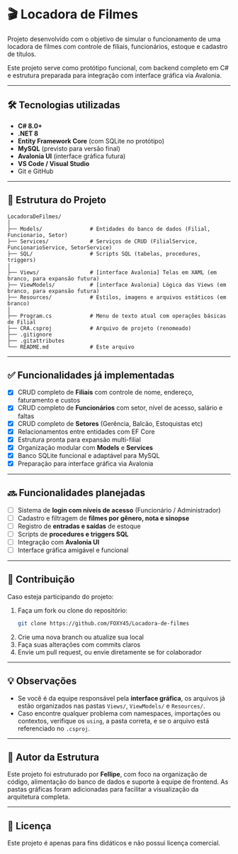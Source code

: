 # 🎬 Locadora de Filmes

Projeto desenvolvido com o objetivo de simular o funcionamento de uma locadora de filmes com controle de filiais, funcionários, estoque e cadastro de títulos.

Este projeto serve como protótipo funcional, com backend completo em C# e estrutura preparada para integração com interface gráfica via Avalonia.

---

## 🛠 Tecnologias utilizadas

- **C# 8.0+**
- **.NET 8**
- **Entity Framework Core** (com SQLite no protótipo)
- **MySQL** (previsto para versão final)
- **Avalonia UI** (interface gráfica futura)
- **VS Code / Visual Studio**
- Git e GitHub

---

## 📁 Estrutura do Projeto

```
LocadoraDeFilmes/
│
├── Models/               # Entidades do banco de dados (Filial, Funcionario, Setor)
├── Services/             # Serviços de CRUD (FilialService, FuncionarioService, SetorService)
├── SQL/                  # Scripts SQL (tabelas, procedures, triggers)
│
├── Views/                # [interface Avalonia] Telas em XAML (em branco, para expansão futura)
├── ViewModels/           # [interface Avalonia] Lógica das Views (em branco, para expansão futura)
├── Resources/            # Estilos, imagens e arquivos estáticos (em branco)
│
├── Program.cs            # Menu de texto atual com operações básicas de Filial
├── CRA.csproj            # Arquivo de projeto (renomeado)
├── .gitignore
├── .gitattributes
└── README.md             # Este arquivo
```

---

## ✅ Funcionalidades já implementadas

- [x] CRUD completo de **Filiais** com controle de nome, endereço, faturamento e custos
- [x] CRUD completo de **Funcionários** com setor, nível de acesso, salário e faltas
- [x] CRUD completo de **Setores** (Gerência, Balcão, Estoquistas etc)
- [x] Relacionamentos entre entidades com EF Core
- [x] Estrutura pronta para expansão multi-filial
- [x] Organização modular com **Models** e **Services**
- [x] Banco SQLite funcional e adaptável para MySQL
- [x] Preparação para interface gráfica via Avalonia

---

## 🔜 Funcionalidades planejadas

- [ ] Sistema de **login com níveis de acesso** (Funcionário / Administrador)
- [ ] Cadastro e filtragem de **filmes por gênero, nota e sinopse**
- [ ] Registro de **entradas e saídas** de estoque
- [ ] Scripts de **procedures e triggers SQL**
- [ ] Integração com **Avalonia UI**
- [ ] Interface gráfica amigável e funcional

---

## 🤝 Contribuição

Caso esteja participando do projeto:

1. Faça um fork ou clone do repositório:
   ```bash
   git clone https://github.com/FOXY45/Locadora-de-filmes
   ```
2. Crie uma nova branch ou atualize sua local
3. Faça suas alterações com commits claros
4. Envie um pull request, ou envie diretamente se for colaborador

---

## 💡 Observações

- Se você é da equipe responsável pela **interface gráfica**, os arquivos já estão organizados nas pastas `Views/`, `ViewModels/` e `Resources/`.
- Caso encontre qualquer problema com namespaces, importações ou contextos, verifique os `using`, a pasta correta, e se o arquivo está referenciado no `.csproj`.

---

## 📌 Autor da Estrutura

Este projeto foi estruturado por **Fellipe**, com foco na organização de código, alimentação do banco de dados e suporte à equipe de frontend. As pastas gráficas foram adicionadas para facilitar a visualização da arquitetura completa.

---

## 📄 Licença

Este projeto é apenas para fins didáticos e não possui licença comercial.
